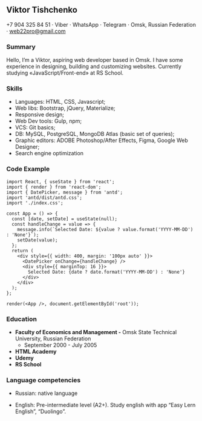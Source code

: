 ## **Viktor Tishchenko**

+7 904 325 84 51 · Viber · WhatsApp ·
Telegram · Omsk, Russian Federation · web22pro@gmail.com

### Summary

Hello, I’m a Viktor, aspiring web developer based in Omsk. I have some experience in designing, building and customizing websites. Currently studying «JavaScript/Front-end» at RS School.

### Skills

- Languages: HTML, CSS, Javascript;
- Web libs: Bootstrap, jQuery, Materialize;
- Responsive design;
- Web Dev tools: Gulp, npm;
- VCS: Git basics;
- DB: MySQL, PostgreSQL, MongoDB Atlas (basic set of queries);
- Graphic editors: ADOBE Photoshop/After Effects, Figma, Google Web Designer;
- Search engine optimization

### Code Example

```
import React, { useState } from 'react';
import { render } from 'react-dom';
import { DatePicker, message } from 'antd';
import 'antd/dist/antd.css';
import './index.css';

const App = () => {
  const [date, setDate] = useState(null);
  const handleChange = value => {
    message.info(`Selected Date: ${value ? value.format('YYYY-MM-DD') : 'None'}`);
    setDate(value);
  };
  return (
    <div style={{ width: 400, margin: '100px auto' }}>
      <DatePicker onChange={handleChange} />
      <div style={{ marginTop: 16 }}>
        Selected Date: {date ? date.format('YYYY-MM-DD') : 'None'}
      </div>
    </div>
  );
};

render(<App />, document.getElementById('root'));
```

### Education

- **Faculty of Economics and Management -** Omsk State Technical University, Russian Federation
  - September 2000 - July 2005
- **HTML Academy**
- **Udemy**
- **RS School**

### Language competencies

- Russian: native language

- English: Pre-intermediate level (A2+). Study english with app “Easy Lern English”, “Duolingo”.
